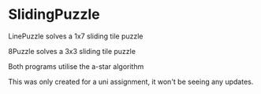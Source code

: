 # SlidingPuzzle

LinePuzzle solves a 1x7 sliding tile puzzle

8Puzzle solves a 3x3 sliding tile puzzle

Both programs utilise the a-star algorithm

This was only created for a uni assignment, it won't be seeing any updates.
